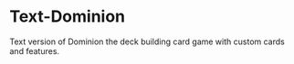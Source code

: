 # Text-Dominion
Text version of Dominion the deck building card game with custom cards and features.
